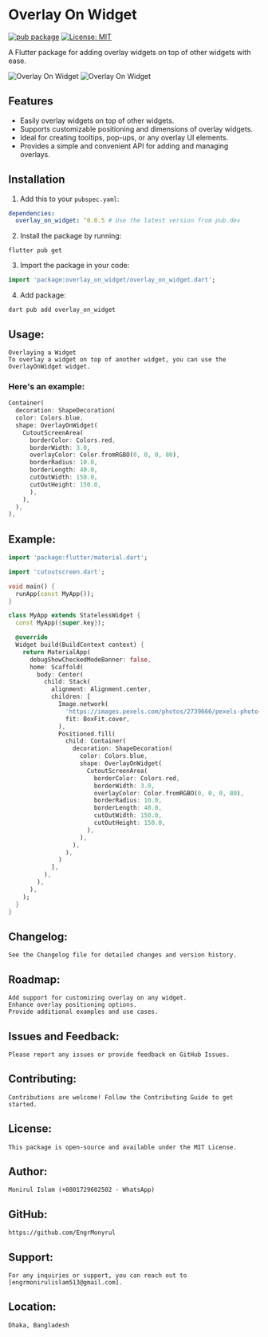 # Overlay On Widget

[![pub package](https://img.shields.io/pub/v/overlay_on_widget.svg)](https://pub.dev/packages/overlay_on_widget)
[![License: MIT](https://img.shields.io/badge/license-MIT-blue.svg)](https://opensource.org/licenses/MIT)

A Flutter package for adding overlay widgets on top of other widgets with ease.

![Overlay On Widget](https://github.com/EngrMonyrul/package_image/blob/main/Screenshot_20230904_184407%5B1%5D.jpg)
![Overlay On Widget](https://github.com/EngrMonyrul/package_image/blob/main/OverlayOnWidget.png)

## Features

- Easily overlay widgets on top of other widgets.
- Supports customizable positioning and dimensions of overlay widgets.
- Ideal for creating tooltips, pop-ups, or any overlay UI elements.
- Provides a simple and convenient API for adding and managing overlays.

## Installation

1. Add this to your `pubspec.yaml`:
```yaml
dependencies:
  overlay_on_widget: ^0.0.5 # Use the latest version from pub.dev
```

2. Install the package by running:
```shell
flutter pub get
```

3. Import the package in your code:
```dart
import 'package:overlay_on_widget/overlay_on_widget.dart';
```

4. Add package:
```shell
dart pub add overlay_on_widget
```

## Usage:
```text
Overlaying a Widget
To overlay a widget on top of another widget, you can use the OverlayOnWidget widget. 
```

### Here's an example:
```dart
Container(
  decoration: ShapeDecoration(
  color: Colors.blue,
  shape: OverlayOnWidget(
    CutoutScreenArea(
      borderColor: Colors.red,
      borderWidth: 3.0,
      overlayColor: Color.fromRGBO(0, 0, 0, 80),
      borderRadius: 10.0,
      borderLength: 40.0,
      cutOutWidth: 150.0,
      cutOutHeight: 150.0,
      ),
    ),
  ),
),
```

## Example:
```dart
import 'package:flutter/material.dart';

import 'cutoutscreen.dart';

void main() {
  runApp(const MyApp());
}

class MyApp extends StatelessWidget {
  const MyApp({super.key});

  @override
  Widget build(BuildContext context) {
    return MaterialApp(
      debugShowCheckedModeBanner: false,
      home: Scaffold(
        body: Center(
          child: Stack(
            alignment: Alignment.center,
            children: [
              Image.network(
                'https://images.pexels.com/photos/2739666/pexels-photo-2739666.jpeg?cs=srgb&dl=pexels-tom-fisk-2739666.jpg&fm=jpg',
                fit: BoxFit.cover,
              ),
              Positioned.fill(
                child: Container(
                  decoration: ShapeDecoration(
                    color: Colors.blue,
                    shape: OverlayOnWidget(
                      CutoutScreenArea(
                        borderColor: Colors.red,
                        borderWidth: 3.0,
                        overlayColor: Color.fromRGBO(0, 0, 0, 80),
                        borderRadius: 10.0,
                        borderLength: 40.0,
                        cutOutWidth: 150.0,
                        cutOutHeight: 150.0,
                      ),
                    ),
                  ),
                ),
              )
            ],
          ),
        ),
      ),
    );
  }
}
```

## Changelog:
```text
See the Changelog file for detailed changes and version history.
```

## Roadmap:
```text
Add support for customizing overlay on any widget.
Enhance overlay positioning options.
Provide additional examples and use cases.
```

## Issues and Feedback:
```text
Please report any issues or provide feedback on GitHub Issues.
```

## Contributing:
```text
Contributions are welcome! Follow the Contributing Guide to get started.
```

## License:
```text
This package is open-source and available under the MIT License.
```

## Author:
```text
Monirul Islam (+8801729602502 - WhatsApp)
```

## GitHub:
```text
https://github.com/EngrMonyrul
```

## Support:
```text
For any inquiries or support, you can reach out to [engrmonirulislam513@gmail.com].
```

## Location:
```text
Dhaka, Bangladesh
```
